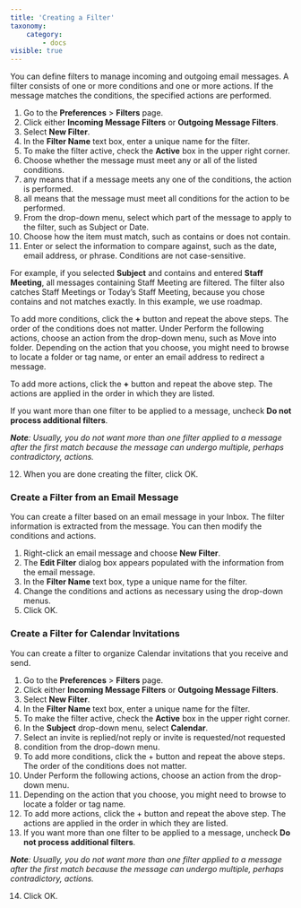 ```yaml
---
title: 'Creating a Filter'
taxonomy:
    category:
        - docs
visible: true
---
```


You can define filters to manage incoming and outgoing email messages. A filter consists of one or more conditions and one or more actions. If the message matches the conditions, the specified actions are performed.
1. Go to the **Preferences** > **Filters** page.
2. Click either **Incoming Message Filters** or **Outgoing Message Filters**.
3. Select **New Filter**.
4. In the **Filter Name** text box, enter a unique name for the filter.
5. To make the filter active, check the **Active** box in the upper right corner.
6. Choose whether the message must meet any or all of the listed conditions.
7. any means that if a message meets any one of the conditions, the action is performed.
8. all means that the message must meet all conditions for the action to be performed.
9. From the drop-down menu, select which part of the message to apply to the filter, such as Subject or Date.
10. Choose how the item must match, such as contains or does not contain.
11. Enter or select the information to compare against, such as the date, email address, or phrase. Conditions are not case-sensitive.

For example, if you selected **Subject** and contains and entered **Staff Meeting**, all messages containing Staff Meeting are filtered. The filter also catches Staff Meetings or Today’s Staff Meeting, because you chose contains and not matches exactly. In this example, we use roadmap.

To add more conditions, click the **+** button and repeat the above steps. The order of the conditions does not matter.
Under Perform the following actions, choose an action from the drop-down menu, such as Move into folder.
Depending on the action that you choose, you might need to browse to locate a folder or tag name, or enter an email address to redirect a message.

To add more actions, click the **+** button and repeat the above step. The actions are applied in the order in which they are listed.

If you want more than one filter to be applied to a message, uncheck **Do not process additional filters**.

_**Note**: Usually, you do not want more than one filter applied to a message after the first match because the message can undergo multiple, perhaps contradictory, actions._

12. When you are done creating the filter, click OK.

### Create a Filter from an Email Message
You can create a filter based on an email message in your Inbox. The filter information is extracted from the message. You can then modify the conditions and actions.
1. Right-click an email message and choose **New Filter**.
2. The **Edit Filter** dialog box appears populated with the information from the email message.
3. In the **Filter Name** text box, type a unique name for the filter.
4. Change the conditions and actions as necessary using the drop-down menus.
5. Click OK.

### Create a Filter for Calendar Invitations
You can create a filter to organize Calendar invitations that you receive and send.
1. Go to the **Preferences** > **Filters** page.
2. Click either **Incoming Message Filters** or **Outgoing Message Filters**.
3. Select **New Filter**.
4. In the **Filter Name** text box, enter a unique name for the filter.
5. To make the filter active, check the **Active** box in the upper right corner.
6. In the **Subject** drop-down menu, select **Calendar**.
7. Select an invite is replied/not reply or invite is requested/not requested
8. condition from the drop-down menu.
9. To add more conditions, click the + button and repeat the above steps. The order of the conditions does not matter.
10. Under Perform the following actions, choose an action from the drop-down menu.
11. Depending on the action that you choose, you might need to browse to locate a folder or tag name.
12. To add more actions, click the + button and repeat the above step. The actions are applied in the order in which they are listed.
13. If you want more than one filter to be applied to a message, uncheck **Do not process additional filters**.

_**Note**: Usually, you do not want more than one filter applied to a message after the first match because the message can undergo multiple, perhaps contradictory, actions._

14. Click OK.
